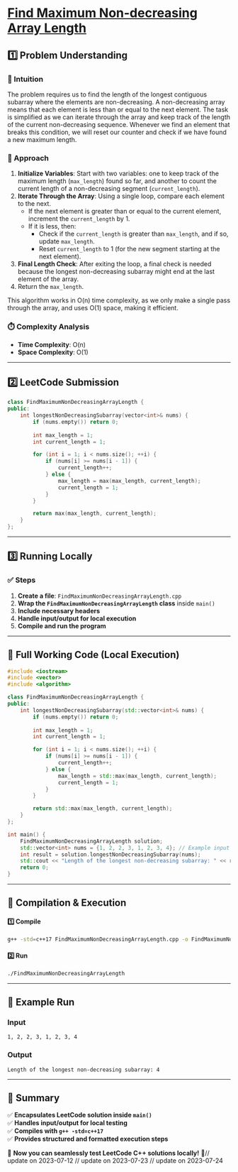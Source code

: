 # **[Find Maximum Non-decreasing Array Length](https://leetcode.com/problems/find-maximum-non-decreasing-array-length/description/)**  

## **1️⃣ Problem Understanding**  
### **📌 Intuition**  
The problem requires us to find the length of the longest contiguous subarray where the elements are non-decreasing. A non-decreasing array means that each element is less than or equal to the next element. The task is simplified as we can iterate through the array and keep track of the length of the current non-decreasing sequence. Whenever we find an element that breaks this condition, we will reset our counter and check if we have found a new maximum length.

### **🚀 Approach**  
1. **Initialize Variables**: Start with two variables: one to keep track of the maximum length (`max_length`) found so far, and another to count the current length of a non-decreasing segment (`current_length`).
2. **Iterate Through the Array**: Using a single loop, compare each element to the next.
   - If the next element is greater than or equal to the current element, increment the `current_length` by 1.
   - If it is less, then:
     - Check if the `current_length` is greater than `max_length`, and if so, update `max_length`.
     - Reset `current_length` to 1 (for the new segment starting at the next element).
3. **Final Length Check**: After exiting the loop, a final check is needed because the longest non-decreasing subarray might end at the last element of the array.
4. Return the `max_length`.

This algorithm works in O(n) time complexity, as we only make a single pass through the array, and uses O(1) space, making it efficient.

### **⏱️ Complexity Analysis**  
- **Time Complexity**: O(n)  
- **Space Complexity**: O(1)  

---  

## **2️⃣ LeetCode Submission**  
```cpp
class FindMaximumNonDecreasingArrayLength {
public:
    int longestNonDecreasingSubarray(vector<int>& nums) {
        if (nums.empty()) return 0;
        
        int max_length = 1;
        int current_length = 1;

        for (int i = 1; i < nums.size(); ++i) {
            if (nums[i] >= nums[i - 1]) {
                current_length++;
            } else {
                max_length = max(max_length, current_length);
                current_length = 1;
            }
        }

        return max(max_length, current_length);
    }
};
```  

---  

## **3️⃣ Running Locally**  
### **✅ Steps**  
1. **Create a file**: `FindMaximumNonDecreasingArrayLength.cpp`  
2. **Wrap the `FindMaximumNonDecreasingArrayLength` class** inside `main()`  
3. **Include necessary headers**  
4. **Handle input/output for local execution**  
5. **Compile and run the program**  

---  

## **📝 Full Working Code (Local Execution)**  
```cpp
#include <iostream>
#include <vector>
#include <algorithm>

class FindMaximumNonDecreasingArrayLength {
public:
    int longestNonDecreasingSubarray(std::vector<int>& nums) {
        if (nums.empty()) return 0;
        
        int max_length = 1;
        int current_length = 1;

        for (int i = 1; i < nums.size(); ++i) {
            if (nums[i] >= nums[i - 1]) {
                current_length++;
            } else {
                max_length = std::max(max_length, current_length);
                current_length = 1;
            }
        }

        return std::max(max_length, current_length);
    }
};

int main() {
    FindMaximumNonDecreasingArrayLength solution;
    std::vector<int> nums = {1, 2, 2, 3, 1, 2, 3, 4}; // Example input
    int result = solution.longestNonDecreasingSubarray(nums);
    std::cout << "Length of the longest non-decreasing subarray: " << result << std::endl;
    return 0;
}
```  

---  

## **🔧 Compilation & Execution**  
#### **1️⃣ Compile**  
```bash
g++ -std=c++17 FindMaximumNonDecreasingArrayLength.cpp -o FindMaximumNonDecreasingArrayLength
```  

#### **2️⃣ Run**  
```bash
./FindMaximumNonDecreasingArrayLength
```  

---  

## **🎯 Example Run**  
### **Input**  
```
1, 2, 2, 3, 1, 2, 3, 4
```  
### **Output**  
```
Length of the longest non-decreasing subarray: 4
```  

---  

## **📌 Summary**  
✅ **Encapsulates LeetCode solution inside `main()`**  
✅ **Handles input/output for local testing**  
✅ **Compiles with `g++ -std=c++17`**  
✅ **Provides structured and formatted execution steps**  

🚀 **Now you can seamlessly test LeetCode C++ solutions locally!** 🚀// update on 2023-07-12
// update on 2023-07-23
// update on 2023-07-24

